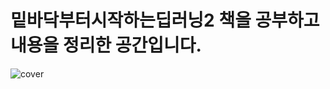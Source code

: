 # **밑바닥부터시작하는딥러닝2 책을 공부하고 내용을 정리한 공간입니다.**


![cover](https://user-images.githubusercontent.com/86715604/149647524-42134090-ac3d-4808-88ac-bc6c00c0ab64.png)
